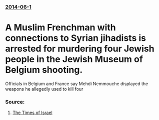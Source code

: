 ### [2014-06-1](/news/2014/06/1/index.md)

# A Muslim Frenchman with connections to Syrian jihadists is arrested for murdering four Jewish people in the  Jewish Museum of Belgium shooting. 

Officials in Belgium and France say Mehdi Nemmouche displayed the weapons he allegedly used to kill four


### Source:

1. [The Times of Israel](http://www.timesofisrael.com/suspected-brussels-gunman-admitted-to-attack-on-film/)
